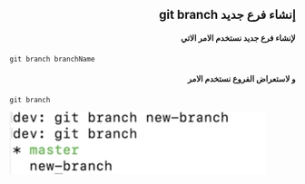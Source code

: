 ## <div dir = rtl >  إنشاء فرع جديد git branch  </dir > 

#### <div dir = rtl >   لإنشاء فرع جديد نستخدم الامر الاتي  </dir > 

<div dir="ltr" align="left">

`git branch branchName` 
</div>

#### <div dir = rtl >   و لاستعراض الفروع نستخدم الامر  </dir > 

<div dir="ltr" align="left">

`git branch ` 
</div>

![alt text](newbranch.jpg)